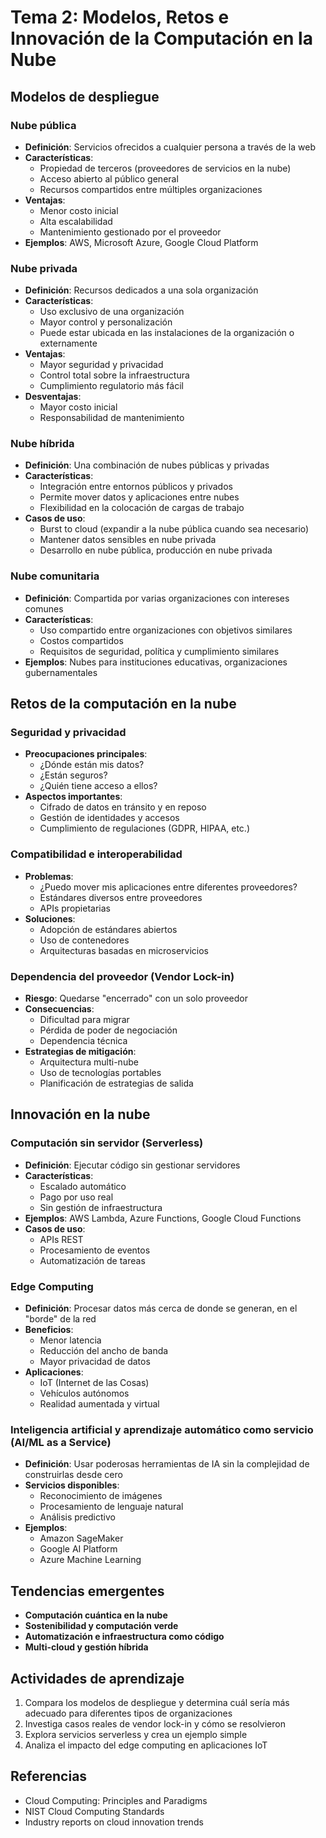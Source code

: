 # Tema 2: Modelos, Retos e Innovación de la Computación en la Nube

## Modelos de despliegue

### Nube pública
- **Definición**: Servicios ofrecidos a cualquier persona a través de la web
- **Características**:
  - Propiedad de terceros (proveedores de servicios en la nube)
  - Acceso abierto al público general
  - Recursos compartidos entre múltiples organizaciones
- **Ventajas**:
  - Menor costo inicial
  - Alta escalabilidad
  - Mantenimiento gestionado por el proveedor
- **Ejemplos**: AWS, Microsoft Azure, Google Cloud Platform

### Nube privada
- **Definición**: Recursos dedicados a una sola organización
- **Características**:
  - Uso exclusivo de una organización
  - Mayor control y personalización
  - Puede estar ubicada en las instalaciones de la organización o externamente
- **Ventajas**:
  - Mayor seguridad y privacidad
  - Control total sobre la infraestructura
  - Cumplimiento regulatorio más fácil
- **Desventajas**:
  - Mayor costo inicial
  - Responsabilidad de mantenimiento

### Nube híbrida
- **Definición**: Una combinación de nubes públicas y privadas
- **Características**:
  - Integración entre entornos públicos y privados
  - Permite mover datos y aplicaciones entre nubes
  - Flexibilidad en la colocación de cargas de trabajo
- **Casos de uso**:
  - Burst to cloud (expandir a la nube pública cuando sea necesario)
  - Mantener datos sensibles en nube privada
  - Desarrollo en nube pública, producción en nube privada

### Nube comunitaria
- **Definición**: Compartida por varias organizaciones con intereses comunes
- **Características**:
  - Uso compartido entre organizaciones con objetivos similares
  - Costos compartidos
  - Requisitos de seguridad, política y cumplimiento similares
- **Ejemplos**: Nubes para instituciones educativas, organizaciones gubernamentales

## Retos de la computación en la nube

### Seguridad y privacidad
- **Preocupaciones principales**:
  - ¿Dónde están mis datos?
  - ¿Están seguros?
  - ¿Quién tiene acceso a ellos?
- **Aspectos importantes**:
  - Cifrado de datos en tránsito y en reposo
  - Gestión de identidades y accesos
  - Cumplimiento de regulaciones (GDPR, HIPAA, etc.)

### Compatibilidad e interoperabilidad
- **Problemas**:
  - ¿Puedo mover mis aplicaciones entre diferentes proveedores?
  - Estándares diversos entre proveedores
  - APIs propietarias
- **Soluciones**:
  - Adopción de estándares abiertos
  - Uso de contenedores
  - Arquitecturas basadas en microservicios

### Dependencia del proveedor (Vendor Lock-in)
- **Riesgo**: Quedarse "encerrado" con un solo proveedor
- **Consecuencias**:
  - Dificultad para migrar
  - Pérdida de poder de negociación
  - Dependencia técnica
- **Estrategias de mitigación**:
  - Arquitectura multi-nube
  - Uso de tecnologías portables
  - Planificación de estrategias de salida

## Innovación en la nube

### Computación sin servidor (Serverless)
- **Definición**: Ejecutar código sin gestionar servidores
- **Características**:
  - Escalado automático
  - Pago por uso real
  - Sin gestión de infraestructura
- **Ejemplos**: AWS Lambda, Azure Functions, Google Cloud Functions
- **Casos de uso**:
  - APIs REST
  - Procesamiento de eventos
  - Automatización de tareas

### Edge Computing
- **Definición**: Procesar datos más cerca de donde se generan, en el "borde" de la red
- **Beneficios**:
  - Menor latencia
  - Reducción del ancho de banda
  - Mayor privacidad de datos
- **Aplicaciones**:
  - IoT (Internet de las Cosas)
  - Vehículos autónomos
  - Realidad aumentada y virtual

### Inteligencia artificial y aprendizaje automático como servicio (AI/ML as a Service)
- **Definición**: Usar poderosas herramientas de IA sin la complejidad de construirlas desde cero
- **Servicios disponibles**:
  - Reconocimiento de imágenes
  - Procesamiento de lenguaje natural
  - Análisis predictivo
- **Ejemplos**:
  - Amazon SageMaker
  - Google AI Platform
  - Azure Machine Learning

## Tendencias emergentes
- **Computación cuántica en la nube**
- **Sostenibilidad y computación verde**
- **Automatización e infraestructura como código**
- **Multi-cloud y gestión híbrida**

## Actividades de aprendizaje
1. Compara los modelos de despliegue y determina cuál sería más adecuado para diferentes tipos de organizaciones
2. Investiga casos reales de vendor lock-in y cómo se resolvieron
3. Explora servicios serverless y crea un ejemplo simple
4. Analiza el impacto del edge computing en aplicaciones IoT

## Referencias
- Cloud Computing: Principles and Paradigms
- NIST Cloud Computing Standards
- Industry reports on cloud innovation trends
